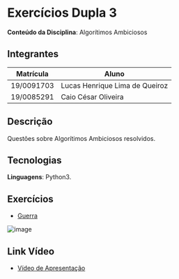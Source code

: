 # Exercícios Dupla 3

**Conteúdo da Disciplina**: Algorítimos Ambiciosos

## Integrantes

| Matrícula  | Aluno                          |
| ---------- | ------------------------------ |
| 19/0091703 | Lucas Henrique Lima de Queiroz |
| 19/0085291 | Caio César Oliveira            |

## Descrição

Questões sobre Algorítimos Ambiciosos resolvidos.

## Tecnologias

**Linguagens**: Python3.

## Exercícios

- [Guerra](https://www.beecrowd.com.br/judge/pt/problems/view/2095)

![image](https://github.com/projeto-de-algoritmos/Greed_Exercicios_Dupla3/assets/54439337/6e50fb1e-24f0-4117-922d-599ba3c35dfe)


## Link Vídeo

- [Vídeo de Apresentação]()
